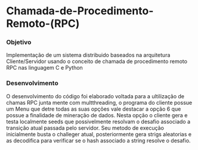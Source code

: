 # Chamada-de-Procedimento-Remoto-(RPC)

### Objetivo
Implementação de um sistema distribuido baseados na arquitetura Cliente/Servidor usando o conceito de chamada de procedimento remoto RPC nas linguagem C e Python

### Desenvolvimento
O desenvolvimento do código foi elaborado voltada para a ultilização de chamas RPC junta mente com multthreading, o programa do cliente possue um Menu que detre todas as suas opções vale destacar a opção 6 que possue a finalidade de mineração de dados. Nesta opção o cliente gera e testa localmente seeds que possivelmente resolvam o desafio associado a transição atual passada pelo servidor.
Seu metodo de execução inicialmente busta o challeger atual, posteriormente gera strigs aleatorias e as decodifica para  verificar se o hash associado a string resolve o desafio.

